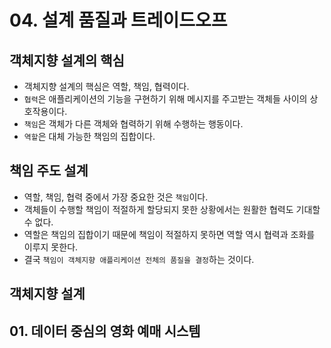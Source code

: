 # 04. 설계 품질과 트레이드오프
## 객체지향 설계의 핵심
* 객체지향 설계의 핵심은 역할, 책임, 협력이다.
* `협력`은 애플리케이션의 기능을 구현하기 위해 메시지를 주고받는 객체들 사이의 상호작용이다.
* `책임`은 객체가 다른 객체와 협력하기 위해 수행하는 행동이다.
* `역할`은 대체 가능한 책임의 집합이다.

## 책임 주도 설계
* 역할, 책임, 협력 중에서 가장 중요한 것은 `책임`이다.
* 객체들이 수행할 책임이 적절하게 할당되지 못한 상황에서는 원활한 협력도 기대할 수 없다.
* 역할은 책임의 집합이기 때문에 책임이 적절하지 못하면 역할 역시 협력과 조화를 이루지 못한다.
* 결국 `책임이 객체지향 애플리케이션 전체의 품질을 결정`하는 것이다.

## 객체지향 설계


## 01. 데이터 중심의 영화 예매 시스템